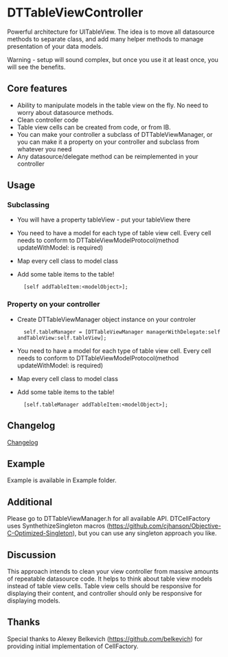 DTTableViewController
================

Powerful architecture for UITableView. The idea is to move all datasource methods to separate class, and add many helper methods to manage presentation of your data models.

Warning - setup will sound complex, but once you use it at least once, you will see the benefits.

## Core features

* Ability to manipulate models in the table view on the fly. No need to worry about datasource methods.
* Clean controller code
* Table view cells can be created from code, or from IB.
* You can make your controller a subclass of DTTableViewManager, or you can make it a property on your controller and subclass from whatever you need
* Any datasource/delegate method can be reimplemented in your controller

## Usage

### Subclassing

* You will have a property tableView - put your tableView there
* You need to have a model for each type of table view cell. Every cell needs to conform to DTTableViewModelProtocol(method updateWithModel: is required)
* Map every cell class to model class
* Add some table items to the table!

    	[self addTableItem:<modelObject>];
        
### Property on your controller

* Create DTTableViewManager object instance on your controler 

    	self.tableManager = [DTTableViewManager managerWithDelegate:self andTableView:self.tableView];    
* You need to have a model for each type of table view cell. Every cell needs to conform to DTTableViewModelProtocol(method updateWithModel: is required)
* Map every cell class to model class 
* Add some table items to the table!

		[self.tableManager addTableItem:<modelObject>];
        
## Changelog

[Changelog](https://github.com/DenHeadless/DTTableViewController/wiki/Changelog)

## Example 

Example is available in Example folder. 

## Additional 

Please go to DTTableViewManager.h for all available API. DTCellFactory uses SynthethizeSingleton macros (https://github.com/cjhanson/Objective-C-Optimized-Singleton), but you can use any singleton approach you like.

## Discussion

This approach intends to clean your view controller from massive amounts of repeatable datasource code. It helps to think about table view models instead of table view cells. Table view cells should be responsive for displaying their content, and controller should only be responsive for displaying models. 
		
## Thanks

Special thanks to Alexey Belkevich (https://github.com/belkevich) for providing initial implementation of CellFactory.